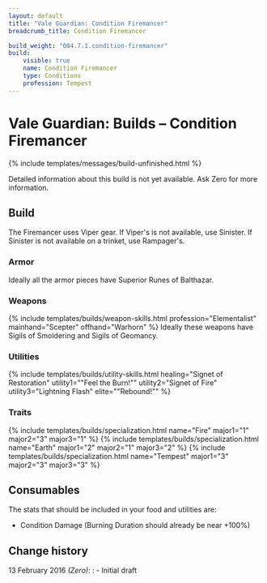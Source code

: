 ```yaml
---
layout: default
title: "Vale Guardian: Condition Firemancer"
breadcrumb_title: Condition Firemancer

build_weight: "004.7.1.condition-firemancer"
build:
    visible: true
    name: Condition Firemancer
    type: Conditions
    profession: Tempest
---
```


# Vale Guardian: Builds &ndash; Condition Firemancer
{% include templates/messages/build-unfinished.html %}

Detailed information about this build is not yet available. Ask Zero for more information.

## Build
The Firemancer uses Viper gear.
If Viper's is not available, use Sinister.
If Sinister is not available on a trinket, use Rampager's.

### Armor
Ideally all the armor pieces have Superior Runes of Balthazar.

### Weapons
{% include templates/builds/weapon-skills.html profession="Elementalist" mainhand="Scepter" offhand="Warhorn" %}
Ideally these weapons have Sigils of Smoldering and Sigils of Geomancy.

### Utilities
{% include templates/builds/utility-skills.html healing="Signet of Restoration" utility1="&quot;Feel the Burn!&quot;" utility2="Signet of Fire" utility3="Lightning Flash" elite="&quot;Rebound!&quot;" %}

### Traits
{% include templates/builds/specialization.html name="Fire" major1="1" major2="3" major3="1" %}
{% include templates/builds/specialization.html name="Earth" major1="2" major2="1" major3="2" %}
{% include templates/builds/specialization.html name="Tempest" major1="3" major2="3" major3="3" %}

## Consumables
The stats that should be included in your food and utilities are:

- Condition Damage (Burning Duration should already be near +100%)

## Change history
13 February 2016 *(Zero)*:
: - Initial draft
